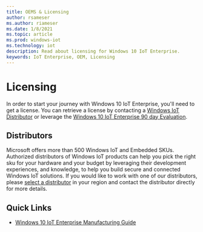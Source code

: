 ```yaml
---
title: OEMS & Licensing
author: rsameser
ms.author: riameser
ms.date: 1/8/2021
ms.topic: article
ms.prod: windows-iot
ms.technology: iot
description: Read about licensing for Windows 10 IoT Enterprise.
keywords: IoT Enterprise, OEM, Licensing
---
```

# Licensing
In order to start your journey with Windows 10 IoT Enterprise, you'll need to get a license. You can retrieve a license by contacting a [Windows IoT Distributor](https://aka.ms/IoTDistributorList) or leverage the [Windows 10 IoT Enterprise 90 day Evaluation](https://www.microsoft.com/en-us/evalcenter/evaluate-windows-10-enterprise).

## Distributors
Microsoft offers more than 500 Windows IoT and Embedded SKUs. Authorized distributors of Windows IoT products can help you pick the right sku for your hardware and your budget by leveraging their development experiences, and knowledge, to help you build secure and connected Windows IoT solutions. If you would like to work with one of our distributors, please [select a distributor](https://aka.ms/IoTDistributorList) in your region and contact the distributor directly for more details.


## Quick Links
* [Windows 10 IoT Enterprise Manufacturing Guide]()
